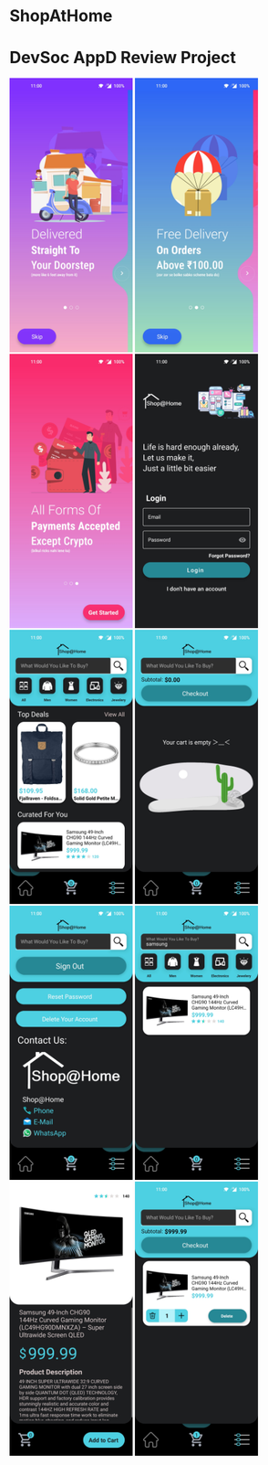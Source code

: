 # ShopAtHome
# DevSoc AppD Review Project
<img src="https://github.com/BhavyaMehta2/ShopAtHome/blob/master/app/Screenshots/01.jpg" width="216" height="480">
<img src="https://github.com/BhavyaMehta2/ShopAtHome/blob/master/app/Screenshots/02.jpg" width="216" height="480">
<img src="https://github.com/BhavyaMehta2/ShopAtHome/blob/master/app/Screenshots/03.jpg" width="216" height="480">
<img src="https://github.com/BhavyaMehta2/ShopAtHome/blob/master/app/Screenshots/04.jpg" width="216" height="480">
<img src="https://github.com/BhavyaMehta2/ShopAtHome/blob/master/app/Screenshots/05.jpg" width="216" height="480">
<img src="https://github.com/BhavyaMehta2/ShopAtHome/blob/master/app/Screenshots/06.jpg" width="216" height="480">
<img src="https://github.com/BhavyaMehta2/ShopAtHome/blob/master/app/Screenshots/07.jpg" width="216" height="480">
<img src="https://github.com/BhavyaMehta2/ShopAtHome/blob/master/app/Screenshots/08.jpg" width="216" height="480">
<img src="https://github.com/BhavyaMehta2/ShopAtHome/blob/master/app/Screenshots/09.jpg" width="216" height="480">
<img src="https://github.com/BhavyaMehta2/ShopAtHome/blob/master/app/Screenshots/10.jpg" width="216" height="480">
